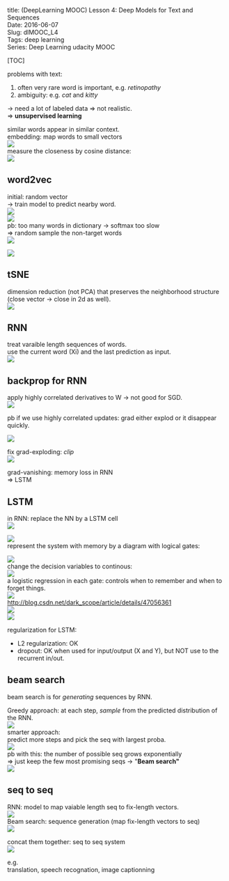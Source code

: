 title: (DeepLearning MOOC) Lesson 4: Deep Models for Text and Sequences     
Date: 2016-06-07           
Slug: dlMOOC_L4          
Tags: deep learning    
Series: Deep Learning udacity MOOC
 
[TOC]

  
problems with text:   
  
1. often very rare word is important, e.g. *retinopathy*  
2. ambiguity: e.g. *cat* and *kitty*  
  
→ need a lot of labeled data ⇒ not realistic.   
⇒ **unsupervised learning**  
  
similar words appear in similar context.   
embedding: map words to small vectors  
![](../images/dlMOOC_L4/pasted_image.png)  
measure the closeness by cosine distance:   
![](../images/dlMOOC_L4/pasted_image003.png)  
  
word2vec  
--------  
initial: random vector  
→ train model to predict nearby word.   
![](../images/dlMOOC_L4/pasted_image001.png)  
![](../images/dlMOOC_L4/pasted_image004.png)  
pb: too many words in dictionary → softmax too slow  
⇒ random sample the non-target words   
![](../images/dlMOOC_L4/pasted_image005.png)  
  
![](../images/dlMOOC_L4/pasted_image006.png)  
  
  
tSNE  
----  
dimension reduction (not PCA) that preserves the neighborhood structure (close vector → close in 2d as well).   
![](../images/dlMOOC_L4/pasted_image002.png)  
  
  
RNN  
---  
treat varaible length sequences of words.   
use the current word (Xi) and the last prediction as input.   
![](../images/dlMOOC_L4/pasted_image007.png)  
  
backprop for RNN  
----------------  
apply highly correlated derivatives to W → not good for SGD.   
![](../images/dlMOOC_L4/pasted_image008.png)  
  
pb if we use highly correlated updates: grad either explod or it disappear quickly.   
  
![](../images/dlMOOC_L4/pasted_image009.png)  
  
fix grad-exploding: *clip*  
![](../images/dlMOOC_L4/pasted_image010.png)  
  
grad-vanishing: memory loss in RNN  
⇒ LSTM  
  
LSTM  
----  
in RNN: replace the NN by a LSTM cell  
![](../images/dlMOOC_L4/pasted_image011.png)  
  
![](../images/dlMOOC_L4/pasted_image013.png)  
represent the system with memory by a diagram with logical gates:   
  
![](../images/dlMOOC_L4/pasted_image014.png)  
change the decision variables to continous:  
![](../images/dlMOOC_L4/pasted_image012.png)  
a logistic regression in each gate: controls when to remember and when to forget things.   
![](../images/dlMOOC_L4/pasted_image015.png)  
<http://blog.csdn.net/dark_scope/article/details/47056361>  
![](../images/dlMOOC_L4/pasted_image024.png)  
![](../images/dlMOOC_L4/pasted_image023.png)  
  
  
regularization for LSTM:  
  
* L2 regularization: OK  
* dropout: OK when used for input/output (X and Y), but NOT use to the recurrent in/out.  
  
  
beam search  
-----------  
beam search is for *generating* sequences by RNN.   
  
Greedy approach: at each step, *sample* from the predicted distribution of the RNN.   
![](../images/dlMOOC_L4/pasted_image017.png)  
smarter approach:   
predict more steps and pick the seq with largest proba.   
![](../images/dlMOOC_L4/pasted_image018.png)  
pb with this: the number of possible seq grows exponentially   
⇒ just keep the few most promising seqs → "**Beam search"**  
![](../images/dlMOOC_L4/pasted_image016.png)  
  
seq to seq  
----------  
RNN: model to map vaiable length seq to fix-length vectors.   
![](../images/dlMOOC_L4/pasted_image021.png)  
Beam search: sequence generation (map fix-length vectors to seq)  
![](../images/dlMOOC_L4/pasted_image019.png)  
  
concat them together: seq to seq system  
![](../images/dlMOOC_L4/pasted_image022.png)  
  
e.g.   
translation, speech recognation, image captionning  

